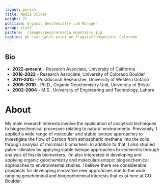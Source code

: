 ```yaml
---
layout: person
title: Nadia Dildar
weight: 21
position: Organic Geochemistry Lab Manager
group: staff
picture:  /images/people/nadia_mountains.jpg
caption: At Lost Gulch point on Flagstaff Mountain, Colorado
---
```


## Bio

- **2022-present** - Research Associate, University of California
- **2016-2022** - Research Associate, University of Colorado Boulder
- **2011-2015** - Postdocoral Researcher, University of Western Ontario
- **2005-2010** - Ph.D., Organic Geochemistry Unit, University of Bristol
- **2002-2004** - M.S., University of Engineering and Technology, Lahore

# About

My main research interests involve the application of analytical techniques to biogeochemical processes relating to natural environments. Previously, I applied a wide range of molecular and stable isotope approaches to investigate the flow of Carbon from atmospheric methane into the soils through analysis of microbial biomarkers. In addition to that, I also studied paleo-climates by applying stable isotope approaches to sediments through analysis of fossils biomarkers. I’m also interested in developing and applying organic geochemistry and molecular/isotopic biogeochemical approaches to environmental studies. I believe there are considerable prospects for developing innovative new approaches due to the wide ranging geochemical and biogeochemical interests that exist here at CU Boulder.
